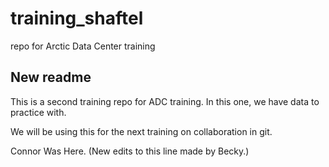 # training_shaftel
repo for Arctic Data Center training

## New readme 

This is a second training repo for ADC training. In this one, we have data to practice with.

We will be using this for the next training on collaboration in git.

Connor Was Here. (New edits to this line made by Becky.)
